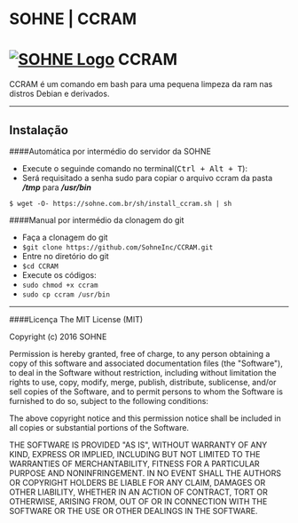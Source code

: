 
# SOHNE | CCRAM

[![SOHNE Logo](https://sohne.com.br/img/sohne-header.png)](https://sohne.com.br/jobs)
CCRAM
===================


CCRAM é um comando em bash para uma pequena limpeza da ram nas distros Debian e derivados.

----------


Instalação
-------------

####Automática por intermédio do servidor da SOHNE
- Execute o seguinde comando no terminal(<kbd>Ctrl + Alt + T</kbd>):
 - Será requisitado a senha sudo para copiar o arquivo ccram da pasta ***/tmp*** para ***/usr/bin***
```
$ wget -O- https://sohne.com.br/sh/install_ccram.sh | sh
```
####Manual por intermédio da clonagem do git
- Faça a clonagem do git
 - ```$git clone https://github.com/SohneInc/CCRAM.git```
- Entre no diretório do git
 - ```$cd CCRAM```
- Execute os códigos:
 - ```sudo chmod +x ccram```
 - ```sudo cp ccram /usr/bin```

----------

####Licença
The MIT License (MIT)

Copyright (c) 2016 SOHNE

Permission is hereby granted, free of charge, to any person obtaining a copy of
this software and associated documentation files (the "Software"), to deal in
the Software without restriction, including without limitation the rights to
use, copy, modify, merge, publish, distribute, sublicense, and/or sell copies of
the Software, and to permit persons to whom the Software is furnished to do so,
subject to the following conditions:

The above copyright notice and this permission notice shall be included in all
copies or substantial portions of the Software.

THE SOFTWARE IS PROVIDED "AS IS", WITHOUT WARRANTY OF ANY KIND, EXPRESS OR
IMPLIED, INCLUDING BUT NOT LIMITED TO THE WARRANTIES OF MERCHANTABILITY, FITNESS
FOR A PARTICULAR PURPOSE AND NONINFRINGEMENT. IN NO EVENT SHALL THE AUTHORS OR
COPYRIGHT HOLDERS BE LIABLE FOR ANY CLAIM, DAMAGES OR OTHER LIABILITY, WHETHER
IN AN ACTION OF CONTRACT, TORT OR OTHERWISE, ARISING FROM, OUT OF OR IN
CONNECTION WITH THE SOFTWARE OR THE USE OR OTHER DEALINGS IN THE SOFTWARE.
